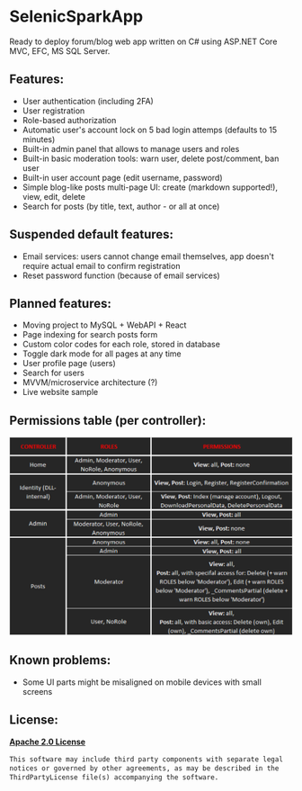 # SelenicSparkApp
Ready to deploy forum/blog web app written on C# using ASP.NET Core MVC, EFC, MS SQL Server.

## Features:
- User authentication (including 2FA)
- User registration
- Role-based authorization
- Automatic user's account lock on 5 bad login attemps (defaults to 15 minutes)
- Built-in admin panel that allows to manage users and roles
- Built-in basic moderation tools: warn user, delete post/comment, ban user
- Built-in user account page (edit username, password)
- Simple blog-like posts multi-page UI: create (markdown supported!), view, edit, delete
- Search for posts (by title, text, author - or all at once)

## Suspended default features:
- Email services: users cannot change email themselves, app doesn't require actual email to confirm registration
- Reset password function (because of email services)

## Planned features:
- Moving project to MySQL + WebAPI + React
- Page indexing for search posts form
- Custom color codes for each role, stored in database
- Toggle dark mode for all pages at any time
- User profile page (users)
- Search for users
- MVVM/microservice architecture (?)
- Live website sample

## Permissions table (per controller):
![](permissions_table.png)  

## Known problems:
- Some UI parts might be misaligned on mobile devices with small screens

## License:
**[Apache 2.0 License](LICENSE)**
```
This software may include third party components with separate legal 
notices or governed by other agreements, as may be described in the 
ThirdPartyLicense file(s) accompanying the software.
```
